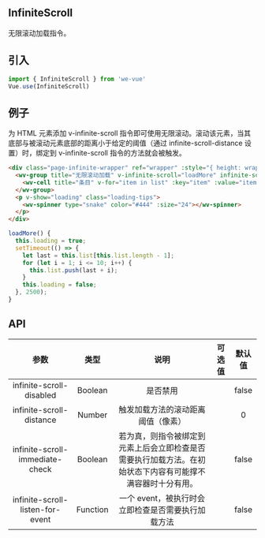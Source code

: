 InfiniteScroll
---
无限滚动加载指令。

## 引入

```js
import { InfiniteScroll } from 'we-vue'
Vue.use(InfiniteScroll)
```

## 例子

为 HTML 元素添加 v-infinite-scroll 指令即可使用无限滚动。滚动该元素，当其底部与被滚动元素底部的距离小于给定的阈值（通过 infinite-scroll-distance 设置）时，绑定到 v-infinite-scroll 指令的方法就会被触发。

```html
<div class="page-infinite-wrapper" ref="wrapper" :style="{ height: wrapperHeight + 'px' }">
  <wv-group title="无限滚动加载" v-infinite-scroll="loadMore" infinite-scroll-disabled="loading" infinite-scroll-distance="50">
    <wv-cell title="条目" v-for="item in list" :key="item" :value="item"></wv-cell>
  </wv-group>
  <p v-show="loading" class="loading-tips">
    <wv-spinner type="snake" color="#444" :size="24"></wv-spinner>
  </p>
</div>
```

```js
loadMore() {
  this.loading = true;
  setTimeout(() => {
    let last = this.list[this.list.length - 1];
    for (let i = 1; i <= 10; i++) {
      this.list.push(last + i);
    }
    this.loading = false;
  }, 2500);
}
```

## API

|   参数   |   类型    |   说明   | 可选值  |  默认值  |
| :----: | :-----: | :----: | :--: | :---: |
| infinite-scroll-disabled  | Boolean  |  是否禁用   |      |   false   |
| infinite-scroll-distance  | Number  |  触发加载方法的滚动距离阈值（像素）   |      |   0   |
| infinite-scroll-immediate-check  | Boolean  |  若为真，则指令被绑定到元素上后会立即检查是否需要执行加载方法。在初始状态下内容有可能撑不满容器时十分有用。   |      |   false   |
| infinite-scroll-listen-for-event  | Function  |  一个 event，被执行时会立即检查是否需要执行加载方法   |      |   false   |
